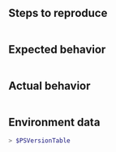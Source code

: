 <!--

For Windows PowerShell 5.1 issues, suggestions, or feature requests please use the following link instead:
- Windows PowerShell [UserVoice](https://windowsserver.uservoice.com/forums/301869-powershell)

If it is a bug report:
- make sure you are able to repro it on the latest released version. 
You can install the latest version from https://github.com/PowerShell/PowerShell/releases
- Search the existing issues.
- Refer to the [FAQ](https://github.com/PowerShell/PowerShell/blob/master/docs/FAQ.md).
- Refer to the [known issues](https://docs.microsoft.com/en-us/powershell/scripting/whats-new/known-issues-ps6?view=powershell-6).
- Fill out the following repro template:

If it's not a bug, please remove the template and elaborate the issue in your own words.
-->

Steps to reproduce
------------------

```powershell

```

Expected behavior
-----------------

```none

```

Actual behavior
---------------

```none

```

Environment data
----------------

<!-- provide the output of $PSVersionTable -->

```powershell
> $PSVersionTable

```
